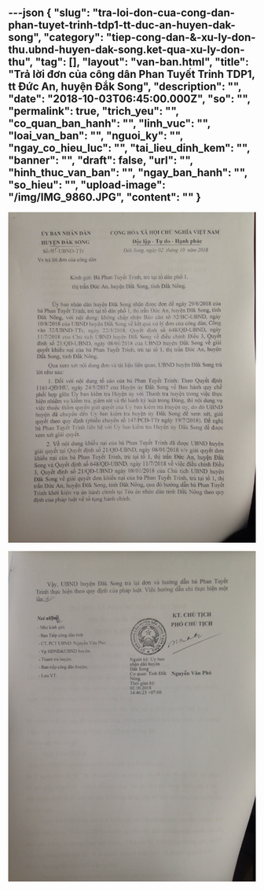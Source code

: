 ---json
{
    "slug": "tra-loi-don-cua-cong-dan-phan-tuyet-trinh-tdp1-tt-duc-an-huyen-dak-song",
    "category": "tiep-cong-dan-&-xu-ly-don-thu.ubnd-huyen-dak-song.ket-qua-xu-ly-don-thu",
    "tag": [],
    "layout": "van-ban.html",
    "title": "Trả lời đơn của công dân Phan Tuyết Trinh TDP1, tt Đức An, huyện Đắk Song",
    "description": "",
    "date": "2018-10-03T06:45:00.000Z",
    "so": "",
    "permalink": true,
    "trich_yeu": "",
    "co_quan_ban_hanh": "",
    "linh_vuc": "",
    "loai_van_ban": "",
    "nguoi_ky": "",
    "ngay_co_hieu_luc": "",
    "tai_lieu_dinh_kem": "",
    "banner": "",
    "draft": false,
    "url": "",
    "hinh_thuc_van_ban": "",
    "ngay_ban_hanh": "",
    "so_hieu": "",
    "upload-image": "/img/IMG_9860.JPG",
    "__content__": ""
}
---
<p><img alt="" src="/img/IMG_9856.JPG" /></p>

<p><img alt="" src="/img/IMG_9857.JPG" /></p>

<p>&nbsp;</p>

